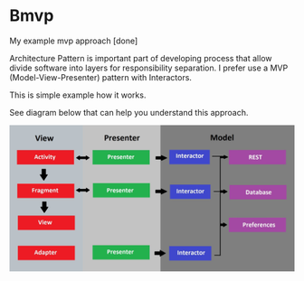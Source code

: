 # Bmvp
My example mvp approach [done]

Architecture Pattern is important part of developing process that allow divide software into layers for responsibility separation.
I prefer use a MVP (Model-View-Presenter) pattern with Interactors.

This is simple example how it works. 

See diagram below that can help you understand this approach.

<p align="center">
  <img src="https://github.com/b00sti/Bmvp/blob/master/mvp_schema.jpg">
    <br><br>
</p>
